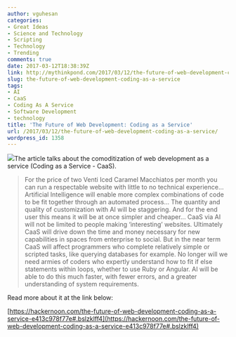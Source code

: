 ```yaml
---
author: vguhesan
categories:
- Great Ideas
- Science and Technology
- Scripting
- Technology
- Trending
comments: true
date: 2017-03-12T18:38:39Z
link: http://mythinkpond.com/2017/03/12/the-future-of-web-development-coding-as-a-service/
slug: the-future-of-web-development-coding-as-a-service
tags:
- AI
- CaaS
- Coding As A Service
- Software Development
- technology
title: 'The Future of Web Development: Coding as a Service'
url: /2017/03/12/the-future-of-web-development-coding-as-a-service/
wordpress_id: 1358
---
```


[![](/img/2017/03/webdevelopment2.png)](/img/2017/03/webdevelopment2.png)The article talks about the comoditization of web development as a service (Coding as a Service - CaaS).


<blockquote>For the price of two Venti Iced Caramel Macchiatos per month you can run a respectable website with little to no technical experience... Artificial Intelligence will enable more complex combinations of code to be fit together through an automated process... The quantity and quality of customization with AI will be staggering. And for the end user this means it will be at once simpler and cheaper... CaaS via AI will not be limited to people making ‘interesting’ websites. Ultimately CaaS will drive down the time and money necessary for new capabilities in spaces from enterprise to social. But in the near term CaaS will affect programmers who complete relatively simple or scripted tasks, like querying databases for example. No longer will we need armies of coders who expertly understand how to fit if else statements within loops, whether to use Ruby or Angular. AI will be able to do this much faster, with fewer errors, and a greater understanding of system requirements.</blockquote>


Read more about it at the link below:

[https://hackernoon.com/the-future-of-web-development-coding-as-a-service-e413c978f77e#.bslzklff4](https://hackernoon.com/the-future-of-web-development-coding-as-a-service-e413c978f77e#.bslzklff4)
